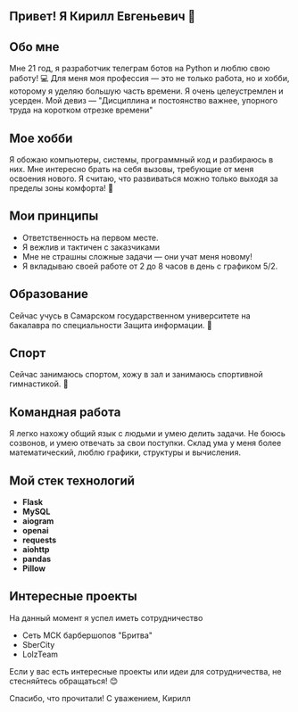 ## Привет! Я Кирилл Евгеньевич 👋

## Обо мне

Мне 21 год, я разработчик телеграм ботов на Python и люблю свою работу! 💻
Для меня моя профессия — это не только работа, но и хобби, которому я уделяю большую часть времени. Я очень целеустремлен и усерден.
Мой девиз — "Дисциплина и постоянство важнее, упорного труда на коротком отрезке времени"
## Мое хобби

Я обожаю компьютеры, системы, программный код и разбираюсь в них.
Мне интересно брать на себя вызовы, требующие от меня освоения нового.
Я считаю, что развиваться можно только выходя за пределы зоны комфорта! 🚀

## Мои принципы

- Ответственность на первом месте.
- Я вежлив и тактичен с заказчиками
- Мне не страшны сложные задачи — они учат меня новому!
- Я вкладываю своей работе от 2 до 8 часов в день с графиком 5/2.
  
## Образование

Сейчас учусь в Самарском государственном университете на бакалавра по специальности Защита информации. 💼

## Спорт

Сейчас занимаюсь спортом, хожу в зал и занимаюсь спортивной гимнастикой. 🤸

## Командная работа

Я легко нахожу общий язык с людьми и умею делить задачи. Не боюсь созвонов, и умею отвечать за свои поступки.
Склад ума у меня более математический, люблю графики, структуры и вычисления.

## Мой стек технологий
- **Flask**
- **MySQL**
- **aiogram**
- **openai**
- **requests**
- **aiohttp**
- **pandas**
- **Pillow**

## Интересные  проекты

На данный момент я успел иметь сотрудничество

- Сеть МСК барбершопов "Бритва"
- SberCity
- LolzTeam
  
Если у вас есть интересные проекты или идеи для сотрудничества, не стесняйтесь обращаться! 😊

Спасибо, что прочитали!
С уважением, Кирилл
